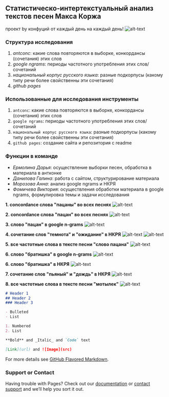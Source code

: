 ## Статистическо-интертекстуальный анализ текстов песен Макса Коржа

проект by конфуций от каждый день на каждый день!
![alt-text](konfucii.jpg)

### Структура исследования ###
1. _antconc_: какие слова повторяются в выборке, конкордансы (сочетания) этих слов
2. _google ngrams_: периоды частотного употребления этих слов/сочетаний
3. _национальный корпус русского языка_: разные подкорпусы (какому типу речи более свойственны эти сочетания)
4. _github pages_ 
 

### Использованные для исследования инструменты

1. `antconc`: какие слова повторяются в выборке, конкордансы (сочетания) этих слов
2. `google ngrams`: периоды частотного употребления этих слов/сочетаний
3. `национальный корпус русского языка`: разные подкорпусы (какому типу речи более свойственны эти сочетания)
4. `github pages`: создание сайта и репозитория с readme


### Функции в команде

- _Ермолина Дарья_: осуществление выборки песен, обработка в материала в антконке
- _Данилова Галина_: работа с сайтом, структурирование материала
- _Морозова Анна_: анализ google ngrams и НКРЯ
- _Фомичева Виктория_: осуществления обработки материала в google ngrams, формулировка темы и задачи исследования

**1. concordance слова "пацаны" во всех песнях**
![alt-text](vsepesniconcordancepatsani.png)

**2. concordance слова "пацан" во всех песнях**
![alt-text](vsepesniconcordancepatsan.png)

**3. слово "пацан" в google n-grams**
![alt-text](patsanngram.png)

**4. сочетание слов "темнота" и "ожидание" в НКРЯ**
![alt-text](temnotankrya.png)
![alt-text](temnotankrya2.png)

**5. все частотные слова в тексте песни "слово пацана"**
![alt-text](slovopatsanawordlist.png)

**6. слово "братишка" в google n-grams**
![alt-text](bratishkangram.png)

**6. слово "братишка" в НКРЯ**
![alt-text](bratishkankrya.png)

**7. сочетание слов "пьяный" и "дождь" в НКРЯ**
![alt-text](pyaniidozhdnkrya.png)

**8. все частотные слова в тексте песни "мотылек"**
![alt-text](motilekwordlist.png)

```markdown
# Header 1
## Header 2
### Header 3

- Bulleted
- List

1. Numbered
2. List

**Bold** and _Italic_ and `Code` text

[Link](url) and ![Image](src)
```

For more details see [GitHub Flavored Markdown](https://guides.github.com/features/mastering-markdown/).


### Support or Contact

Having trouble with Pages? Check out our [documentation](https://help.github.com/categories/github-pages-basics/) or [contact support](https://github.com/contact) and we’ll help you sort it out.
